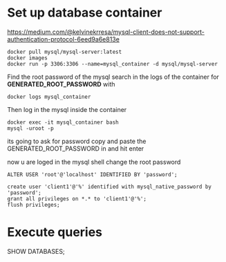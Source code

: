 # Set up database container

https://medium.com/@kelvinekrresa/mysql-client-does-not-support-authentication-protocol-6eed9a6e813e

```
docker pull mysql/mysql-server:latest
docker images
docker run -p 3306:3306 --name=mysql_container -d mysql/mysql-server
```

Find the root password of the mysql search in the logs of the container for **GENERATED_ROOT_PASSWORD** with

```
docker logs mysql_container
```

Then log in the mysql inside the container

```
docker exec -it mysql_container bash
mysql -uroot -p
```

its going to ask for password copy and paste the GENERATED_ROOT_PASSWORD in and hit enter

now u are loged in the mysql shell
change the root password

```
ALTER USER 'root'@'localhost' IDENTIFIED BY 'password';

create user 'client1'@'%' identified with mysql_native_password by 'password';
grant all privileges on *.* to 'client1'@'%';
flush privileges;
```

# Execute queries

SHOW DATABASES;
